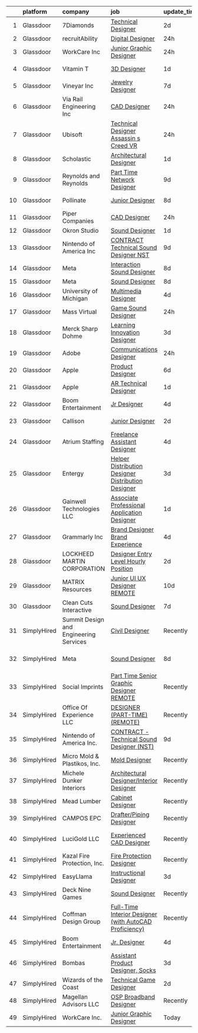 

|    | platform    | company                                | job                                                                                                                                                                                                                                                                                                                                                                                                                                                                                                                                                                                                                                                                                                                                                                                                                                                                                                                                                                                                                                                                                                                                                                                                                                                                                                                                                                                                   | update_time   | location                 |
|---:|:------------|:---------------------------------------|:------------------------------------------------------------------------------------------------------------------------------------------------------------------------------------------------------------------------------------------------------------------------------------------------------------------------------------------------------------------------------------------------------------------------------------------------------------------------------------------------------------------------------------------------------------------------------------------------------------------------------------------------------------------------------------------------------------------------------------------------------------------------------------------------------------------------------------------------------------------------------------------------------------------------------------------------------------------------------------------------------------------------------------------------------------------------------------------------------------------------------------------------------------------------------------------------------------------------------------------------------------------------------------------------------------------------------------------------------------------------------------------------------|:--------------|:-------------------------|
|  1 | Glassdoor   | 7Diamonds                              | [Technical Designer](https://www.glassdoor.com/partner/jobListing.htm?pos=122&ao=1136043&s=58&guid=00000182ba052c5ba1202357048ebf68&src=GD_JOB_AD&t=SR&vt=w&ea=1&cs=1_e54b368d&cb=1660978277899&jobListingId=1008077356554&jrtk=3-0-1gat0ab44khqd801-1gat0ab4li17e800-7d4df213af6b1d80-)                                                                                                                                                                                                                                                                                                                                                                                                                                                                                                                                                                                                                                                                                                                                                                                                                                                                                                                                                                                                                                                                                                              | 2d            | Santa Ana, CA            |
|  2 | Glassdoor   | recruitAbility                         | [Digital Designer](https://www.glassdoor.com/partner/jobListing.htm?pos=104&ao=1110586&s=58&guid=00000182ba052c5ba1202357048ebf68&src=GD_JOB_AD&t=SR&vt=w&ea=1&cs=1_7356a4db&cb=1660978277897&jobListingId=1008082045067&cpc=B101C867B3EF2D75&jrtk=3-0-1gat0ab44khqd801-1gat0ab4li17e800-992f5ee522812dfa--6NYlbfkN0CGG9KWCDlpnNsyBDyIiP_Q0811kl3MMa1wmNp0I1WtkTaTZU1gJWaiKEGe9oYuZ3A-Dv4GNBxlNzPIsUAfZ43L3Bh1sGAdEYhp8AzGbZ7hQpe4N3qyarKUNPVC0Ma_TIDG_CPVmi3U-T1P6JvKk54hXCVVfH4TwkBeT-CY7XpQH5WqVV5PVsDl0OqB0XdPdH_6IEkKeXgrumeVaosIzTO4zx0_5cI5uvE1bRo5MGyGI0mQTyAFgG7yDrfBJZfl5h_f33I_ww5SYDgkzILJWvwrpISluhsTonPPeq2L1iXcx0H3NhYLzXrXMPZvPxPQtsBdSAamh-Feiwn_OPpioTCBNn7slYdAP4KH1MTdBHKG6bHWkEKBi4Q14grlY7fdPLQe-fEkj5rSDcHq1Zq3EH58fQ1Ux9tZAE6tmQ5srXeQr7ihaUZ2OU4ie_I7LG9yYD0UMErKr7Or_RNNYYCOVdjj7fAQiQ3LkxWeVTrSvnsgh-cZLV2ysWHPUWE1qKe01MorsFUo3DtLr-JIMlQIjH8H)                                                                                                                                                                                                                                                                                                                                                                                                                                                                                                                           | 24h           | Leander, TX              |
|  3 | Glassdoor   | WorkCare Inc                           | [Junior Graphic Designer](https://www.glassdoor.com/partner/jobListing.htm?pos=116&ao=1136043&s=58&guid=00000182ba052c5ba1202357048ebf68&src=GD_JOB_AD&t=SR&vt=w&cs=1_241bbbd7&cb=1660978277898&jobListingId=1008080355853&jrtk=3-0-1gat0ab44khqd801-1gat0ab4li17e800-3ce23db56207db34-)                                                                                                                                                                                                                                                                                                                                                                                                                                                                                                                                                                                                                                                                                                                                                                                                                                                                                                                                                                                                                                                                                                              | 24h           | Remote                   |
|  4 | Glassdoor   | Vitamin T                              | [3D Designer](https://www.glassdoor.com/partner/jobListing.htm?pos=105&ao=1110586&s=58&guid=00000182ba052c5ba1202357048ebf68&src=GD_JOB_AD&t=SR&vt=w&cs=1_8ce82d6d&cb=1660978277897&jobListingId=1008079341519&cpc=F41FEAB56D215062&jrtk=3-0-1gat0ab44khqd801-1gat0ab4li17e800-ed1d5ac667e99e51--6NYlbfkN0DMrcEu7yrtATojKJA7cEzGQ3FdRGWLh0CZQInL4ECGI6k5tN82kdM0cJmh4vC7GgiQc4aCRlSnULsjDAZ4cMVWKnhaDdhG5FegHGNwrBSbH4oN_XA_xuLN7FyUArPidvfHATAjQlK-O-qYlPgsO7HHnB24n0qhXubQcx1rcphl_aCvhq5qKRsN8kvSwD0vQptmzQuea8Nyo6CgKZGM1Hw1IAl80DOZxswyzYisTtSdccdBOUDAlvxA4oLwXaBn0Gg6HVKjBoZxwz8_F3H5d2XDE5MTnN9gUCP8dRp_wKRi10Ao37EiStPpX5FAdndG6Z9nP8wpl6T9wJpXIZJ1xKKP87rV-w1_SJIBfho9oUDTGPHw622KMBogKmUt1r5dk22JOng9uO6TisTplPTft2yaHEwO6q5VEWPkKZChuWHkhSZJEBqGr3vmfcuaf5PzJH3JQapszsgAWztQoDembFrCQENevlf0E8GQxP1x2eXakQ%3D%3D)                                                                                                                                                                                                                                                                                                                                                                                                                                                                                                                                                                         | 1d            | Portland, OR             |
|  5 | Glassdoor   | Vineyar Inc                            | [Jewelry Designer](https://www.glassdoor.com/partner/jobListing.htm?pos=126&ao=1136043&s=58&guid=00000182ba052c5ba1202357048ebf68&src=GD_JOB_AD&t=SR&vt=w&ea=1&cs=1_21f931c5&cb=1660978277899&jobListingId=1008068821309&jrtk=3-0-1gat0ab44khqd801-1gat0ab4li17e800-e85c44dfee557fe5-)                                                                                                                                                                                                                                                                                                                                                                                                                                                                                                                                                                                                                                                                                                                                                                                                                                                                                                                                                                                                                                                                                                                | 7d            | Remote                   |
|  6 | Glassdoor   | Via Rail Engineering Inc               | [CAD Designer](https://www.glassdoor.com/partner/jobListing.htm?pos=114&ao=1136043&s=58&guid=00000182ba052c5ba1202357048ebf68&src=GD_JOB_AD&t=SR&vt=w&ea=1&cs=1_aa7383a6&cb=1660978277898&jobListingId=1008081306267&jrtk=3-0-1gat0ab44khqd801-1gat0ab4li17e800-63fe7bfbdea58eaf-)                                                                                                                                                                                                                                                                                                                                                                                                                                                                                                                                                                                                                                                                                                                                                                                                                                                                                                                                                                                                                                                                                                                    | 24h           | Remote                   |
|  7 | Glassdoor   | Ubisoft                                | [Technical Designer  Assassin s Creed VR ](https://www.glassdoor.com/partner/jobListing.htm?pos=130&ao=1136043&s=58&guid=00000182ba052c5ba1202357048ebf68&src=GD_JOB_AD&t=SR&vt=w&cs=1_3c12190a&cb=1660978277900&jobListingId=1008082218401&jrtk=3-0-1gat0ab44khqd801-1gat0ab4li17e800-48b1c8b696b002d8-)                                                                                                                                                                                                                                                                                                                                                                                                                                                                                                                                                                                                                                                                                                                                                                                                                                                                                                                                                                                                                                                                                             | 24h           | Cary, NC                 |
|  8 | Glassdoor   | Scholastic                             | [Architectural Designer](https://www.glassdoor.com/partner/jobListing.htm?pos=108&ao=1136043&s=58&guid=00000182ba052c5ba1202357048ebf68&src=GD_JOB_AD&t=SR&vt=w&ea=1&cs=1_76de6fcf&cb=1660978277898&jobListingId=1008079777190&jrtk=3-0-1gat0ab44khqd801-1gat0ab4li17e800-bdae6fdc012ed7f0-)                                                                                                                                                                                                                                                                                                                                                                                                                                                                                                                                                                                                                                                                                                                                                                                                                                                                                                                                                                                                                                                                                                          | 1d            | Remote                   |
|  9 | Glassdoor   | Reynolds and Reynolds                  | [Part Time Network Designer](https://www.glassdoor.com/partner/jobListing.htm?pos=121&ao=1136043&s=58&guid=00000182ba052c5ba1202357048ebf68&src=GD_JOB_AD&t=SR&vt=w&cs=1_e51672bf&cb=1660978277899&jobListingId=1008064808664&jrtk=3-0-1gat0ab44khqd801-1gat0ab4li17e800-c39a4d1520521c58-)                                                                                                                                                                                                                                                                                                                                                                                                                                                                                                                                                                                                                                                                                                                                                                                                                                                                                                                                                                                                                                                                                                           | 9d            | Dayton, OH               |
| 10 | Glassdoor   | Pollinate                              | [Junior Designer](https://www.glassdoor.com/partner/jobListing.htm?pos=127&ao=1136043&s=58&guid=00000182ba052c5ba1202357048ebf68&src=GD_JOB_AD&t=SR&vt=w&ea=1&cs=1_10261bab&cb=1660978277899&jobListingId=1008067595692&jrtk=3-0-1gat0ab44khqd801-1gat0ab4li17e800-57a8dc349d20f8f0-)                                                                                                                                                                                                                                                                                                                                                                                                                                                                                                                                                                                                                                                                                                                                                                                                                                                                                                                                                                                                                                                                                                                 | 8d            | Portland, OR             |
| 11 | Glassdoor   | Piper Companies                        | [CAD Designer](https://www.glassdoor.com/partner/jobListing.htm?pos=118&ao=1136043&s=58&guid=00000182ba052c5ba1202357048ebf68&src=GD_JOB_AD&t=SR&vt=w&cs=1_d6d942c9&cb=1660978277899&jobListingId=1008082059207&jrtk=3-0-1gat0ab44khqd801-1gat0ab4li17e800-1f4422915645c33f-)                                                                                                                                                                                                                                                                                                                                                                                                                                                                                                                                                                                                                                                                                                                                                                                                                                                                                                                                                                                                                                                                                                                         | 24h           | Remote                   |
| 12 | Glassdoor   | Okron Studio                           | [Sound Designer](https://www.glassdoor.com/partner/jobListing.htm?pos=107&ao=1136043&s=58&guid=00000182ba052c5ba1202357048ebf68&src=GD_JOB_AD&t=SR&vt=w&ea=1&cs=1_6da1a383&cb=1660978277898&jobListingId=1008079733036&jrtk=3-0-1gat0ab44khqd801-1gat0ab4li17e800-d7d03bc56f607eed-)                                                                                                                                                                                                                                                                                                                                                                                                                                                                                                                                                                                                                                                                                                                                                                                                                                                                                                                                                                                                                                                                                                                  | 1d            | Remote                   |
| 13 | Glassdoor   | Nintendo of America Inc                | [CONTRACT   Technical Sound Designer  NST ](https://www.glassdoor.com/partner/jobListing.htm?pos=113&ao=1136043&s=58&guid=00000182ba052c5ba1202357048ebf68&src=GD_JOB_AD&t=SR&vt=w&cs=1_2d73685e&cb=1660978277898&jobListingId=1008066224463&jrtk=3-0-1gat0ab44khqd801-1gat0ab4li17e800-4f54bb3e91a298df-)                                                                                                                                                                                                                                                                                                                                                                                                                                                                                                                                                                                                                                                                                                                                                                                                                                                                                                                                                                                                                                                                                            | 9d            | Redmond, WA              |
| 14 | Glassdoor   | Meta                                   | [Interaction Sound Designer](https://www.glassdoor.com/partner/jobListing.htm?pos=125&ao=1136043&s=58&guid=00000182ba052c5ba1202357048ebf68&src=GD_JOB_AD&t=SR&vt=w&cs=1_560b73b8&cb=1660978277899&jobListingId=1008066993623&jrtk=3-0-1gat0ab44khqd801-1gat0ab4li17e800-0309ec683cd103c0-)                                                                                                                                                                                                                                                                                                                                                                                                                                                                                                                                                                                                                                                                                                                                                                                                                                                                                                                                                                                                                                                                                                           | 8d            | Remote                   |
| 15 | Glassdoor   | Meta                                   | [Sound Designer](https://www.glassdoor.com/partner/jobListing.htm?pos=106&ao=1136043&s=58&guid=00000182ba052c5ba1202357048ebf68&src=GD_JOB_AD&t=SR&vt=w&cs=1_3cb52567&cb=1660978277898&jobListingId=1008067523825&jrtk=3-0-1gat0ab44khqd801-1gat0ab4li17e800-497fdd8b0c450439-)                                                                                                                                                                                                                                                                                                                                                                                                                                                                                                                                                                                                                                                                                                                                                                                                                                                                                                                                                                                                                                                                                                                       | 8d            | Fremont, CA              |
| 16 | Glassdoor   | University of Michigan                 | [Multimedia Designer](https://www.glassdoor.com/partner/jobListing.htm?pos=110&ao=1136043&s=58&guid=00000182ba052c5ba1202357048ebf68&src=GD_JOB_AD&t=SR&vt=w&cs=1_05ee1748&cb=1660978277898&jobListingId=1008072860964&jrtk=3-0-1gat0ab44khqd801-1gat0ab4li17e800-939011b31acd5eb7-)                                                                                                                                                                                                                                                                                                                                                                                                                                                                                                                                                                                                                                                                                                                                                                                                                                                                                                                                                                                                                                                                                                                  | 4d            | Ann Arbor, MI            |
| 17 | Glassdoor   | Mass Virtual                           | [Game Sound Designer](https://www.glassdoor.com/partner/jobListing.htm?pos=123&ao=1136043&s=58&guid=00000182ba052c5ba1202357048ebf68&src=GD_JOB_AD&t=SR&vt=w&ea=1&cs=1_fba61d67&cb=1660978277899&jobListingId=1008082194344&jrtk=3-0-1gat0ab44khqd801-1gat0ab4li17e800-f232bf0ac303c42a-)                                                                                                                                                                                                                                                                                                                                                                                                                                                                                                                                                                                                                                                                                                                                                                                                                                                                                                                                                                                                                                                                                                             | 24h           | Orlando, FL              |
| 18 | Glassdoor   | Merck Sharp   Dohme                    | [Learning Innovation Designer](https://www.glassdoor.com/partner/jobListing.htm?pos=120&ao=1136043&s=58&guid=00000182ba052c5ba1202357048ebf68&src=GD_JOB_AD&t=SR&vt=w&cs=1_fd9241b7&cb=1660978277899&jobListingId=1008074472218&jrtk=3-0-1gat0ab44khqd801-1gat0ab4li17e800-08d0d98b5fcad007-)                                                                                                                                                                                                                                                                                                                                                                                                                                                                                                                                                                                                                                                                                                                                                                                                                                                                                                                                                                                                                                                                                                         | 3d            | Madison, NJ              |
| 19 | Glassdoor   | Adobe                                  | [Communications Designer](https://www.glassdoor.com/partner/jobListing.htm?pos=115&ao=1136043&s=58&guid=00000182ba052c5ba1202357048ebf68&src=GD_JOB_AD&t=SR&vt=w&cs=1_f422e641&cb=1660978277898&jobListingId=1008081358067&jrtk=3-0-1gat0ab44khqd801-1gat0ab4li17e800-d17444e895e85253-)                                                                                                                                                                                                                                                                                                                                                                                                                                                                                                                                                                                                                                                                                                                                                                                                                                                                                                                                                                                                                                                                                                              | 24h           | San Jose, CA             |
| 20 | Glassdoor   | Apple                                  | [Product Designer](https://www.glassdoor.com/partner/jobListing.htm?pos=128&ao=1136043&s=58&guid=00000182ba052c5ba1202357048ebf68&src=GD_JOB_AD&t=SR&vt=w&cs=1_d8316dba&cb=1660978277900&jobListingId=1008069663574&jrtk=3-0-1gat0ab44khqd801-1gat0ab4li17e800-7205739b43037259-)                                                                                                                                                                                                                                                                                                                                                                                                                                                                                                                                                                                                                                                                                                                                                                                                                                                                                                                                                                                                                                                                                                                     | 6d            | Cupertino, CA            |
| 21 | Glassdoor   | Apple                                  | [AR Technical Designer](https://www.glassdoor.com/partner/jobListing.htm?pos=111&ao=1136043&s=58&guid=00000182ba052c5ba1202357048ebf68&src=GD_JOB_AD&t=SR&vt=w&cs=1_d6f50439&cb=1660978277898&jobListingId=1008080134727&jrtk=3-0-1gat0ab44khqd801-1gat0ab4li17e800-71fbf0400a54afe6-)                                                                                                                                                                                                                                                                                                                                                                                                                                                                                                                                                                                                                                                                                                                                                                                                                                                                                                                                                                                                                                                                                                                | 1d            | Cupertino, CA            |
| 22 | Glassdoor   | Boom Entertainment                     | [Jr  Designer](https://www.glassdoor.com/partner/jobListing.htm?pos=109&ao=1136043&s=58&guid=00000182ba052c5ba1202357048ebf68&src=GD_JOB_AD&t=SR&vt=w&ea=1&cs=1_614fd50c&cb=1660978277898&jobListingId=1008072130952&jrtk=3-0-1gat0ab44khqd801-1gat0ab4li17e800-fb85bc7fc190c839-)                                                                                                                                                                                                                                                                                                                                                                                                                                                                                                                                                                                                                                                                                                                                                                                                                                                                                                                                                                                                                                                                                                                    | 4d            | Remote                   |
| 23 | Glassdoor   | Callison                               | [Junior Designer](https://www.glassdoor.com/partner/jobListing.htm?pos=117&ao=1136043&s=58&guid=00000182ba052c5ba1202357048ebf68&src=GD_JOB_AD&t=SR&vt=w&cs=1_ef62404c&cb=1660978277898&jobListingId=1008076225921&jrtk=3-0-1gat0ab44khqd801-1gat0ab4li17e800-67f398fb2c3f3c7e-)                                                                                                                                                                                                                                                                                                                                                                                                                                                                                                                                                                                                                                                                                                                                                                                                                                                                                                                                                                                                                                                                                                                      | 2d            | Washington, DC           |
| 24 | Glassdoor   | Atrium Staffing                        | [Freelance Assistant Designer](https://www.glassdoor.com/partner/jobListing.htm?pos=102&ao=1110586&s=58&guid=00000182ba052c5ba1202357048ebf68&src=GD_JOB_AD&t=SR&vt=w&ea=1&cs=1_0ce4a22a&cb=1660978277897&jobListingId=1008072509630&cpc=AC285F3A3ECA6BB0&jrtk=3-0-1gat0ab44khqd801-1gat0ab4li17e800-da6aeeb5f69ed758--6NYlbfkN0AJVhJRw9wUHBCF8R8adMoLXwMaKLwknIknnYTuOdK23DV61sywQ-0esZH64X1fzYemE-Ce_o6oeh0CrgVsUNC38LDeX16A4N65ypELw5JI4kRHfy6MAOqQvkl3sxYxaT21CfNHrsCBe0OnO1uZcR_dDQLDR_GpC_WkJjiT_nnB02a9Y4q-osyxIGIksn3qHOujBNYQkQaJl8kdNG-c9F1_u3ms8nhiSmwGpJEW5zkHa4PpqDvUM5xPQGe1YCgtx6pS03O6s9v-WV-fqTGrdcd4jgulAwRNJ55jWz-PGL-tUaRt4tg_q8CsgyuyIMBtRbDDwuHSMpschr-fr2p3Ng8DjFTGAE2qOJKvMeQ6yf_eAjLFoKS9edof3eiTnaRNJ0-ZXxx--5FT_N0R0SXv8aN6KZqsKRAeS_NLEgPv7MNykgLOfVKFpVtC6aEHusogEq2EAMb0j_hmQW9jScjrleFr2UkU_IU7ySMCAUTob1ETDuQDkXuOjvzsPsqGUkkvRg7KpaH1WWRG8KPUQeE4PGHMTWSBpxix_HNQ2f7gdsX3Uu_EQ4F3BNYu5iejixLmkbfzzm4jrIQAQKY3og8MYOvmjIgiLIy4h-AUt6SOFL94EITxkjN9CC6JVa65KmdMFGS4RRhy06d9PEUnn4HKdr85qqcHO6Zg5Lr81eKt2-YRQ3fcuI_lsqc5-rePf4j9gn0NY8CoSEwcIswsx9l8cPpYvXw2B4Zx1471bvOqiOnjRs2Jk8agjD_uPSF_IHzze8loMRs5mUMQI-hOXpk-sAnhSzphREjvRByDglK8_NMj8j0pw6XIJ1PC7Fql1EoGvSViICX8JOfjU3MDvapLrj72DvFcKGh85xJast7brng3Su7NglcsEBR8p6iz2vACEKh-PHdTuCVtvb9mdzw_Yk7ownsoT6O9vBRgtjRbg8ZeapV23C9FY_9hzNI-JHAV4jGEDH3aApfCm8LAGP65bLvUeX6j4kFjkYY16kIXg7cBh_g3oWLN6cMVhlyY8WmxbAs%3D) | 4d            | New York, NY             |
| 25 | Glassdoor   | Entergy                                | [Helper Distribution Designer   Distribution Designer](https://www.glassdoor.com/partner/jobListing.htm?pos=129&ao=1136043&s=58&guid=00000182ba052c5ba1202357048ebf68&src=GD_JOB_AD&t=SR&vt=w&cs=1_00960076&cb=1660978277900&jobListingId=1008074776388&jrtk=3-0-1gat0ab44khqd801-1gat0ab4li17e800-f0eb94f27b916cbf-)                                                                                                                                                                                                                                                                                                                                                                                                                                                                                                                                                                                                                                                                                                                                                                                                                                                                                                                                                                                                                                                                                 | 3d            | Conroe, TX               |
| 26 | Glassdoor   | Gainwell Technologies LLC              | [Associate Professional Application Designer](https://www.glassdoor.com/partner/jobListing.htm?pos=112&ao=1136043&s=58&guid=00000182ba052c5ba1202357048ebf68&src=GD_JOB_AD&t=SR&vt=w&cs=1_47ff908e&cb=1660978277898&jobListingId=1008078830797&jrtk=3-0-1gat0ab44khqd801-1gat0ab4li17e800-20d0b8dd80dc2d7e-)                                                                                                                                                                                                                                                                                                                                                                                                                                                                                                                                                                                                                                                                                                                                                                                                                                                                                                                                                                                                                                                                                          | 1d            | Oklahoma                 |
| 27 | Glassdoor   | Grammarly  Inc                         | [Brand Designer  Brand Experience](https://www.glassdoor.com/partner/jobListing.htm?pos=119&ao=1136043&s=58&guid=00000182ba052c5ba1202357048ebf68&src=GD_JOB_AD&t=SR&vt=w&cs=1_ca9d8d0c&cb=1660978277899&jobListingId=1008071413314&jrtk=3-0-1gat0ab44khqd801-1gat0ab4li17e800-fd5cfb273ef65fe4-)                                                                                                                                                                                                                                                                                                                                                                                                                                                                                                                                                                                                                                                                                                                                                                                                                                                                                                                                                                                                                                                                                                     | 4d            | Remote                   |
| 28 | Glassdoor   | LOCKHEED MARTIN CORPORATION            | [Designer   Entry Level Hourly Position](https://www.glassdoor.com/partner/jobListing.htm?pos=124&ao=1136043&s=58&guid=00000182ba052c5ba1202357048ebf68&src=GD_JOB_AD&t=SR&vt=w&cs=1_0f0da7a7&cb=1660978277899&jobListingId=1008076386299&jrtk=3-0-1gat0ab44khqd801-1gat0ab4li17e800-f7f9e04dec137f15-)                                                                                                                                                                                                                                                                                                                                                                                                                                                                                                                                                                                                                                                                                                                                                                                                                                                                                                                                                                                                                                                                                               | 2d            | Aurora, CO               |
| 29 | Glassdoor   | MATRIX Resources                       | [Junior UI   UX Designer   REMOTE](https://www.glassdoor.com/partner/jobListing.htm?pos=103&ao=1110586&s=58&guid=00000182ba052c5ba1202357048ebf68&src=GD_JOB_AD&t=SR&vt=w&ea=1&cs=1_94cf8be3&cb=1660978277897&jobListingId=1008063613141&cpc=47CFDC01B3F81FAC&jrtk=3-0-1gat0ab44khqd801-1gat0ab4li17e800-93ed54646864d401--6NYlbfkN0De5ppvndiyxA0pMSLQzOe_j9Mra0KF_8EhxTxOKXtZIfhM20E97mGJ28x3XA14Fw347YOZu9H1TW3cLCgiKdU9XDBC-yui81Ij8BUAH8nl8ee4EJiqTqxlFfbk3D2KluRYfYu0o-hUQvrSDoDGqUIsSNBqgrVpxZuBg9O-U62m1upbkFW5GvtmC7Q2-jobr8u7hVyOxS4rli2SD9-3ft485Aj23wgfxqi31VvCIsCXOlgi56o-Hs677-5Cx5LQshiFxoDeFecb2HOv5qvTglQd6246VteF5lRR30jNINqAR4NdahPjQqVXc9_OL0U_d5wpdEVPD2b5rBFkx-jcHCIZdFDQsxEeujY2cKZA28ZmCU_eXbaAO1zfqrCY75wiJlHb0Ytq4-JF7oLgtYs-xEZjDwHHzGVgoNzlKln2K1-VsOSxbrS5DpaZHkxgNB_UPunBjoDd4HtGlDt9knkfv86FFk-82pEsRg2e4LmLFosLUlTj57r3wF5OllGdZGGj-7QP74Kixv1VA9aTT_gYMJPkWRjWe5C2XTDdE1RNQGgYEw%3D%3D)                                                                                                                                                                                                                                                                                                                                                                                                                                                                               | 10d           | Naperville, IL           |
| 30 | Glassdoor   | Clean Cuts Interactive                 | [Sound Designer](https://www.glassdoor.com/partner/jobListing.htm?pos=101&ao=1110586&s=58&guid=00000182ba052c5ba1202357048ebf68&src=GD_JOB_AD&t=SR&vt=w&ea=1&cs=1_6bb34949&cb=1660978277897&jobListingId=1008068462835&cpc=6FC5BA77C9A4CD78&jrtk=3-0-1gat0ab44khqd801-1gat0ab4li17e800-180f36a67d041096--6NYlbfkN0BdWmvb-rJl2QNnPZsqfom0WtyBpRDZD-qGOAPpXEAerX6a6oApLbNube8VIkmBRry4WGRoB0qsfFORcDwlv5J-Sd2QpNdWVPU3rpOKe16b-v51oCGYFn1Gg0GCh9sLO-2YemhZ2pKU_mGnQ6gmjy9PJXCZWcP9S85pmy_gMB17x15owpHU1MnjT43sqb3YyQBYCZ4Ekty9_xdV8Grt54juAKxsb3ScZN8tjvQfXPzpydJ8qmJx8q0_JSVNkUfiai4d4oyrQ_g6r8RwKfRD_nR8EtNRRj0G5e2nn_ye0cfb62-YuEwPoP_xEZ-oZcIB5LLJ06eRjgGrLgdh1y2b1CU27IaxiKozu8QJkGoPoOMqfPspRrI0Nn2B42CekB5xQXhWYAcrnkR06-N6mnDnhtg6wUVyIEqUzVvSO07dM1O7EOLSguVW1vB510jxwBpKjOuQxKnL9snyYZ1vEMzxKOx0y9pkbSkEpb0AwzwolzESMabVfb5ddBJv)                                                                                                                                                                                                                                                                                                                                                                                                                                                                                                                                                             | 7d            | Remote                   |
| 31 | SimplyHired | Summit Design and Engineering Services | [Civil Designer](https://www.simplyhired.com/job/Iul8dRE9K_R0sXnMJ1OwQpqdjOE0-dElPY5US7C3zD82cjUwV23dqw?q=technical+sound+designer)                                                                                                                                                                                                                                                                                                                                                                                                                                                                                                                                                                                                                                                                                                                                                                                                                                                                                                                                                                                                                                                                                                                                                                                                                                                                   | Recently      | Raleigh, NC              |
| 32 | SimplyHired | Meta                                   | [Sound Designer](https://www.simplyhired.com/job/WOkO3p-i2u1T1y6dUtAOR5iM4l-fI4SKkKQlrDedkNoGcMUgbGBM6g?q=technical+sound+designer)                                                                                                                                                                                                                                                                                                                                                                                                                                                                                                                                                                                                                                                                                                                                                                                                                                                                                                                                                                                                                                                                                                                                                                                                                                                                   | 8d            | Fremont, CA +3 locations |
| 33 | SimplyHired | Social Imprints                        | [Part Time Senior Graphic Designer REMOTE](https://www.simplyhired.com/job/-zvFLBpSZsjrGLrKqmMI4i2VH5-GlD9yud5bcwzox6-3mdu-ZL9olg?q=technical+sound+designer)                                                                                                                                                                                                                                                                                                                                                                                                                                                                                                                                                                                                                                                                                                                                                                                                                                                                                                                                                                                                                                                                                                                                                                                                                                         | Recently      | Remote                   |
| 34 | SimplyHired | Office Of Experience LLC               | [DESIGNER (PART-TIME) (REMOTE)](https://www.simplyhired.com/job/yUtNm7aP5k7lf3a27Q4KIbyvuM9A7WQE2tgKPjPrP4xRwKfFS33ECw?q=technical+sound+designer)                                                                                                                                                                                                                                                                                                                                                                                                                                                                                                                                                                                                                                                                                                                                                                                                                                                                                                                                                                                                                                                                                                                                                                                                                                                    | Recently      | Chicago, IL              |
| 35 | SimplyHired | Nintendo of America Inc.               | [CONTRACT - Technical Sound Designer (NST)](https://www.simplyhired.com/job/TPW0XrKmxf-vwIJbi5AmHPtMATFGZtcAoqs0JfFzV3o8SCHuwWm1gw?q=technical+sound+designer)                                                                                                                                                                                                                                                                                                                                                                                                                                                                                                                                                                                                                                                                                                                                                                                                                                                                                                                                                                                                                                                                                                                                                                                                                                        | 9d            | Redmond, WA              |
| 36 | SimplyHired | Micro Mold & Plastikos, Inc.           | [Mold Designer](https://www.simplyhired.com/job/oBLU09SpOd3l-l0au8lM53k9IPUWA3GF5W-GRnr3dBuO9FTCOBYWJw?q=technical+sound+designer)                                                                                                                                                                                                                                                                                                                                                                                                                                                                                                                                                                                                                                                                                                                                                                                                                                                                                                                                                                                                                                                                                                                                                                                                                                                                    | Recently      | Erie, PA                 |
| 37 | SimplyHired | Michele Dunker Interiors               | [Architectural Designer/Interior Designer](https://www.simplyhired.com/job/uDZ1Uqr1SDUoachiJ2OJjx2UsJW1pAkh3GuVjip16ZWjcGHRRfCXWg?q=technical+sound+designer)                                                                                                                                                                                                                                                                                                                                                                                                                                                                                                                                                                                                                                                                                                                                                                                                                                                                                                                                                                                                                                                                                                                                                                                                                                         | Recently      | Logan, UT                |
| 38 | SimplyHired | Mead Lumber                            | [Cabinet Designer](https://www.simplyhired.com/job/RTmvH5muGADe0-gnzbxrNdGeiCnk1jVXCtS1wr-snSwBqGSmbbArmw?q=technical+sound+designer)                                                                                                                                                                                                                                                                                                                                                                                                                                                                                                                                                                                                                                                                                                                                                                                                                                                                                                                                                                                                                                                                                                                                                                                                                                                                 | Recently      | Beatrice, NE             |
| 39 | SimplyHired | CAMPOS EPC                             | [Drafter/Piping Designer](https://www.simplyhired.com/job/iuHfffFFc3W34_ktMhktGe-kq5nIgP88Pg4VVlbn84lN1rWZfeGGuw?q=technical+sound+designer)                                                                                                                                                                                                                                                                                                                                                                                                                                                                                                                                                                                                                                                                                                                                                                                                                                                                                                                                                                                                                                                                                                                                                                                                                                                          | Recently      | Remote                   |
| 40 | SimplyHired | LuciGold LLC                           | [Experienced CAD Designer](https://www.simplyhired.com/job/ZNWPN4j8MuEMeI7UJbQ8IY8Nf3yFAKD-EYbwy4Q4h9m40bnZCJ9q2g?q=technical+sound+designer)                                                                                                                                                                                                                                                                                                                                                                                                                                                                                                                                                                                                                                                                                                                                                                                                                                                                                                                                                                                                                                                                                                                                                                                                                                                         | Recently      | East Wareham, MA         |
| 41 | SimplyHired | Kazal Fire Protection, Inc.            | [Fire Protection Designer](https://www.simplyhired.com/job/Q1dex7tsETJdCpyGTi2pJ3hAmarCmHZ8pckYRk6idfy2Qmg3shUp5g?q=technical+sound+designer)                                                                                                                                                                                                                                                                                                                                                                                                                                                                                                                                                                                                                                                                                                                                                                                                                                                                                                                                                                                                                                                                                                                                                                                                                                                         | Recently      | Tucson, AZ               |
| 42 | SimplyHired | EasyLlama                              | [Instructional Designer](https://www.simplyhired.com/job/fZb4_iK_TMLxqkcJ3FnywvbaGEq9cvObrmumXy0jlQqcHNyy43AaDw?q=technical+sound+designer)                                                                                                                                                                                                                                                                                                                                                                                                                                                                                                                                                                                                                                                                                                                                                                                                                                                                                                                                                                                                                                                                                                                                                                                                                                                           | 3d            | Remote                   |
| 43 | SimplyHired | Deck Nine Games                        | [Sound Designer](https://www.simplyhired.com/job/iz6i-HlUxxVIfGstw4fVaxnhc2kyEC3JD6ixIrv1CjJkn928zMpmow?q=technical+sound+designer)                                                                                                                                                                                                                                                                                                                                                                                                                                                                                                                                                                                                                                                                                                                                                                                                                                                                                                                                                                                                                                                                                                                                                                                                                                                                   | Recently      | United States            |
| 44 | SimplyHired | Coffman Design Group                   | [Full-Time Interior Designer (with AutoCAD Proficiency)](https://www.simplyhired.com/job/Xx7hJsbn6OIObeoohRD70Y4VdH0y_sC279UDSdlsem1MGWNh8Uj_rg?q=technical+sound+designer)                                                                                                                                                                                                                                                                                                                                                                                                                                                                                                                                                                                                                                                                                                                                                                                                                                                                                                                                                                                                                                                                                                                                                                                                                           | Recently      | Naples, FL               |
| 45 | SimplyHired | Boom Entertainment                     | [Jr. Designer](https://www.simplyhired.com/job/d7AfOz_RCSXST8ADCrj79CGt3SLSaHJZcLBg5JKlNpRMXy7bUWIMwQ?q=technical+sound+designer)                                                                                                                                                                                                                                                                                                                                                                                                                                                                                                                                                                                                                                                                                                                                                                                                                                                                                                                                                                                                                                                                                                                                                                                                                                                                     | 4d            | Remote                   |
| 46 | SimplyHired | Bombas                                 | [Assistant Product Designer, Socks](https://www.simplyhired.com/job/mDD4zPPbHcn6vzaQuxw9bY4cZLfsbNxs6t653ZzQE5z9W49muk2n4Q?q=technical+sound+designer)                                                                                                                                                                                                                                                                                                                                                                                                                                                                                                                                                                                                                                                                                                                                                                                                                                                                                                                                                                                                                                                                                                                                                                                                                                                | 3d            | New York, NY             |
| 47 | SimplyHired | Wizards of the Coast                   | [Technical Game Designer](https://www.simplyhired.com/job/NCJ6prDo5q95jYpf4o4jmQ7AH39NdsvqCK6-AEBBusVTW4l4C7SssQ?q=technical+sound+designer)                                                                                                                                                                                                                                                                                                                                                                                                                                                                                                                                                                                                                                                                                                                                                                                                                                                                                                                                                                                                                                                                                                                                                                                                                                                          | 2d            | Raleigh, NC              |
| 48 | SimplyHired | Magellan Advisors LLC                  | [OSP Broadband Designer](https://www.simplyhired.com/job/ciuxo51gbko7GffD52DKo4UpAg6AQGeZqyURjzVjvA0YPEL1oa4Oqg?q=technical+sound+designer)                                                                                                                                                                                                                                                                                                                                                                                                                                                                                                                                                                                                                                                                                                                                                                                                                                                                                                                                                                                                                                                                                                                                                                                                                                                           | Recently      | Kansas City, MO          |
| 49 | SimplyHired | WorkCare Inc.                          | [Junior Graphic Designer](https://www.simplyhired.com/job/tiVhWDVA_n814deUQfzQy9Lm8nT3nQs_C0AreYrMuqbEtF97tqIwhg?q=technical+sound+designer)                                                                                                                                                                                                                                                                                                                                                                                                                                                                                                                                                                                                                                                                                                                                                                                                                                                                                                                                                                                                                                                                                                                                                                                                                                                          | Today         | Remote                   |